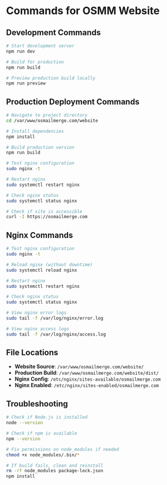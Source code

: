 # Commands for OSMM Website

## Development Commands
```bash
# Start development server
npm run dev

# Build for production
npm run build

# Preview production build locally
npm run preview
```

## Production Deployment Commands
```bash
# Navigate to project directory
cd /var/www/osmailmerge.com/website

# Install dependencies
npm install

# Build production version
npm run build

# Test nginx configuration
sudo nginx -t

# Restart nginx
sudo systemctl restart nginx

# Check nginx status
sudo systemctl status nginx

# Check if site is accessible
curl -I https://osmailmerge.com
```

## Nginx Commands
```bash
# Test nginx configuration
sudo nginx -t

# Reload nginx (without downtime)
sudo systemctl reload nginx

# Restart nginx
sudo systemctl restart nginx

# Check nginx status
sudo systemctl status nginx

# View nginx error logs
sudo tail -f /var/log/nginx/error.log

# View nginx access logs
sudo tail -f /var/log/nginx/access.log
```

## File Locations
- **Website Source**: `/var/www/osmailmerge.com/website/`
- **Production Build**: `/var/www/osmailmerge.com/website/dist/`
- **Nginx Config**: `/etc/nginx/sites-available/osmailmerge.com`
- **Nginx Enabled**: `/etc/nginx/sites-enabled/osmailmerge.com`

## Troubleshooting
```bash
# Check if Node.js is installed
node --version

# Check if npm is available
npm --version

# Fix permissions on node_modules if needed
chmod +x node_modules/.bin/*

# If build fails, clean and reinstall
rm -rf node_modules package-lock.json
npm install
```
